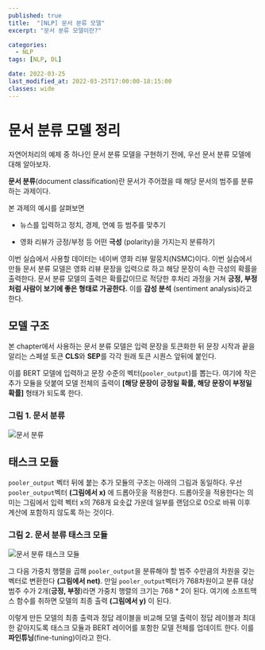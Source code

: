 ```yaml
---
published: true
title:  "[NLP] 문서 분류 모델"
excerpt: "문서 분류 모델이란?"

categories:
  - NLP
tags: [NLP, DL]

date: 2022-03-25
last_modified_at: 2022-03-25T17:00:00-18:15:00
classes: wide
---
```


# 문서 분류 모델 정리

자연어처리의 예제 중 하나인 문서 분류 모델을 구현하기 전에, 우선 문서 분류 모델에 대해 알아보자.

**문서 분류**(document classification)란 문서가 주어졌을 때 해당 문서의 범주를 분류하는 과제이다.

본 과제의 예시를 살펴보면

  - 뉴스를 입력하고 정치, 경제, 연예 등 범주를 맞추기
  
  - 영화 리뷰가 긍정/부정 등 어떤 **극성** (polarity)을 가지는지 분류하기

이번 실습에서 사용할 데이터는 네이버 영화 리뷰 말뭉치(NSMC)이다. 
이번 실습에서 만들 문서 분류 모델은 영화 리뷰 문장을 입력으로 하고 해당 문장이 속한 극성의 확률을 출력한다.
문서 분류 모델의 출력은 확률값이므로 적당한 후처리 과정을 거쳐 **긍정, 부정처럼 사람이 보기에 좋은 형태로 가공한다.**
이를 **감성 분석** (sentiment analysis)라고 한다.

## 모델 구조

본 chapter에서 사용하는 문서 분류 모델은 입력 문장을 토큰화한 뒤 문장 시작과 끝을 알리는 스페셜 토큰 **CLS**와 **SEP**를 각각 원래 토큰 시퀀스 앞뒤에 붙인다.

이를 BERT 모델에 입력하고 문장 수준의 벡터(`pooler_output`)를 뽑는다. 
여기에 작은 추가 모듈을 덧붙여 모델 전체의 출력이 **[해당 문장이 긍정일 확률, 해당 문장이 부정일 확률]** 형태가 되도록 한다.

### 그림 1. 문서 분류

![문서 분류](https://user-images.githubusercontent.com/84653623/156362925-f4488adb-857f-4b49-92e4-a6db61554b9f.png)

## 태스크 모듈

`pooler_output` 벡터 뒤에 붙는 추가 모듈의 구조는 아래의 그림과 동일하다. 우선 `pooler_output`벡터 **(그림에서 x)** 에 드롭아웃을 적용한다.
드롭아웃을 적용한다는 의미는 그림에서 입력 벡터 x의 768개 요솟값 가운데 일부를 랜덤으로 0으로 바꿔 이후 계산에 포함하지 않도록 하는 것이다.

### 그림 2. 문서 분류 태스크 모듈

![문서 분류 태스크 모듈](https://user-images.githubusercontent.com/84653623/156363232-3c63964a-6ad9-4dd8-b4cb-2424a31a8ae7.png)

그 다음 가중치 행렬을 곱해 `pooler_output`을 분류해야 할 범주 수만큼의 차원을 갖는 벡터로 변환한다 **(그림에서 net)**.
만일 `pooler_output`벡터가 768차원이고 분류 대상 범주 수가 2개(**긍정, 부정**)라면 가중치 행렬의 크기는 768 * 2이 된다.
여기에 소프트맥스 함수를 취하면 모델의 최종 출력 **(그림에서 y)** 이 된다. 

이렇게 만든 모델의 최종 출력과 정답 레이블을 비교해 모델 출력이 정답 레이블과 최대한 같아지도록 태스크 모듈과 BERT 레이어를 포함한 모델 전체를 업데이트 한다.
이를 **파인튜닝**(fine-tuning)이라고 한다.

